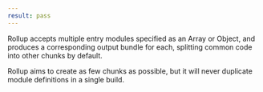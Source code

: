```yaml
---
result: pass
---
```


Rollup accepts multiple entry modules specified as an Array or Object, and produces a corresponding output bundle for each, splitting common code into other chunks by default.

Rollup aims to create as few chunks as possible, but it will never duplicate module definitions in a single build.
